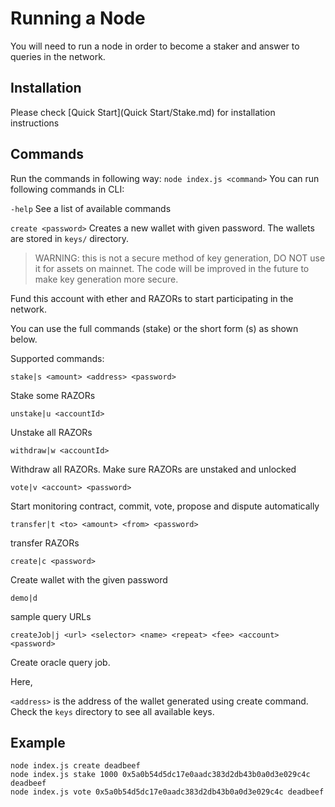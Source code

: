 # Running a Node
You will need to run a node in order to become a staker and answer to queries in the network.

## Installation

Please check [Quick Start](Quick Start/Stake.md) for installation instructions

## Commands
Run the commands in following way:
    `node index.js <command>`
You can run following commands in CLI:

`-help` See a list of available commands

`create <password>`  Creates a new wallet with given password. The wallets are stored in `keys/` directory.

>WARNING: this is not a secure method of key generation, DO NOT use it for assets on mainnet.
The code will be improved in the future to make key generation more secure.

Fund this account with ether and RAZORs to start participating in the network.

You can use the full commands (stake) or the short form (s) as shown below.

Supported commands:

    stake|s <amount> <address> <password>

Stake some RAZORs

    unstake|u <accountId>

Unstake all RAZORs

    withdraw|w <accountId>

Withdraw all RAZORs. Make sure RAZORs are unstaked and unlocked

    vote|v <account> <password>

Start monitoring contract, commit, vote, propose and dispute automatically

    transfer|t <to> <amount> <from> <password>

transfer RAZORs

    create|c <password>

Create wallet with the given password

    demo|d

sample query URLs

    createJob|j <url> <selector> <name> <repeat> <fee> <account> <password>

Create oracle query job.

Here,

`<address>` is the address of the wallet generated using create command. Check the `keys` directory to see all available keys.


## Example

    node index.js create deadbeef
    node index.js stake 1000 0x5a0b54d5dc17e0aadc383d2db43b0a0d3e029c4c deadbeef
    node index.js vote 0x5a0b54d5dc17e0aadc383d2db43b0a0d3e029c4c deadbeef
